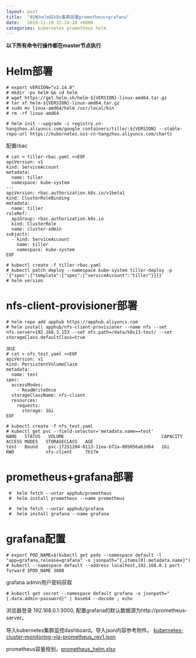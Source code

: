 ```yaml
---
layout: post
title:  "利用helm在k8s集群部署prometheus+grafana"
date:   2019-11-19 15.24:18 +0800
categories: kubernetes prometheus helm
---
```


**以下所有命令行操作都在master节点执行**
# Helm部署
```
# export VERSION="v2.14.0"
# mkdir -pv helm && cd helm
# wget https://get.helm.sh/helm-${VERSION}-linux-amd64.tar.gz
# tar xf helm-${VERSION}-linux-amd64.tar.gz
# sudo mv linux-amd64/helm /usr/local/bin
# rm -rf linux-amd64

# helm init --upgrade -i registry.cn-hangzhou.aliyuncs.com/google_containers/tiller:${VERSION} --stable-repo-url https://kubernetes.oss-cn-hangzhou.aliyuncs.com/charts

```
配置rbac
```
# cat > tiller-rbac.yaml <<EOF
apiVersion: v1
kind: ServiceAccount
metadata:
  name: tiller
  namespace: kube-system
---
apiVersion: rbac.authorization.k8s.io/v1beta1
kind: ClusterRoleBinding
metadata:
  name: tiller
roleRef:
  apiGroup: rbac.authorization.k8s.io
  kind: ClusterRole
  name: cluster-admin
subjects:
  - kind: ServiceAccount
    name: tiller
    namespace: kube-system
EOF

# kubectl create -f tiller-rbac.yaml
# kubectl patch deploy --namespace kube-system tiller-deploy -p '{"spec":{"template":{"spec":{"serviceAccount":"tiller"}}}}'
# helm version
```

# nfs-client-provisioner部署
```
# helm repo add apphub https://apphub.aliyuncs.com
# helm install apphub/nfs-client-provisioner --name nfs --set nfs.server=192.168.3.153 --set nfs.path=/data/k8s13-test/ --set storageClass.defaultClass=true

测试
# cat > nfs_test.yaml <<EOF
apiVersion: v1
kind: PersistentVolumeClaim
metadata:
  name: test
spec:
  accessModes:
    - ReadWriteOnce
  storageClassName: nfs-client
  resources:
    requests:
      storage: 1Gi
EOF

# kubectl create -f nfs_test.yaml
# kubectl get pvc --field-selector='metadata.name==test'
NAME   STATUS   VOLUME                                     CAPACITY   ACCESS MODES   STORAGECLASS   AGE
test   Bound    pvc-1f251204-0113-11ea-b72a-005056a63d64   1Gi        RWO            nfs-client     7h17m
```

# prometheus+grafana部署
```
 #  helm fetch --untar apphub/prometheus
 #  helm install prometheus --name prometheus

 #  helm fetch --untar apphub/grafana
 #  helm install grafana --name grafana

```

# grafana配置
```
# export POD_NAME=$(kubectl get pods --namespace default -l "app=grafana,release=grafana" -o jsonpath="{.items[0].metadata.name}")
# kubectl --namespace default --address localhost,192.168.0.1 port-forward $POD_NAME 3000
```
grafana admin用户密码获取
```
# kubectl get secret --namespace default grafana -o jsonpath="{.data.admin-password}" | base64 --decode ; echo
```
浏览器登录 192.168.0.1:3000,
配置grafana的默认数据源为http://prometheus-server。

导入kubernetes集群监控dashboard。导入json内容参考附件。
[kubernetes-cluster-monitoring-via-prometheus_rev1.json](https://github.com/honglei24/honglei24.github.io/tree/master/appendix/kubernetes/prometheus/kubernetes-cluster-monitoring-via-prometheus_rev1.json)

prometheus容量规划。[prometheus_helm.xlsx](https://github.com/honglei24/honglei24.github.io/tree/master/appendix/kubernetes/prometheus/prometheus_helm.xlsx)
